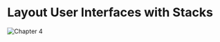 # Layout User Interfaces with Stacks
![Chapter 4](https://github.com/user-attachments/assets/99ad6af4-006b-49ef-8a76-e9ae4800f1d3)

